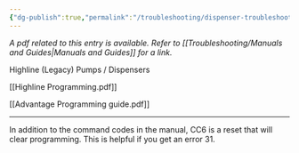 ```yaml
---
{"dg-publish":true,"permalink":"/troubleshooting/dispenser-troubleshooting/gilbarco/mechanical-and-highline/highline-programming/"}
---
```


*A pdf related to this entry is available.  Refer to [[Troubleshooting/Manuals and Guides\|Manuals and Guides]] for a link.*

Highline (Legacy) Pumps / Dispensers

[[Highline Programming.pdf]]

[[Advantage Programming guide.pdf]]

---
In addition to the command codes in the manual, CC6 is a reset that will clear programming.  This is helpful if you get an error 31.  
